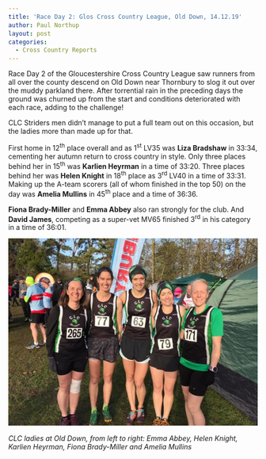 ```yaml
---
title: 'Race Day 2: Glos Cross Country League, Old Down, 14.12.19'
author: Paul Northup
layout: post
categories:
  - Cross Country Reports
---
```


Race Day 2 of the Gloucestershire Cross Country League saw runners from all over the county descend on Old Down near Thornbury to slog it out over the muddy parkland there. After torrential rain in the preceding days the ground was churned up from the start and conditions deteriorated with each race, adding to the challenge!

CLC Striders men didn’t manage to put a full team out on this occasion, but the ladies more than made up for that.

First home in 12<sup>th</sup> place overall and as 1<sup>st</sup> LV35 was **Liza Bradshaw** in 33:34, cementing her autumn return to cross country in style. Only three places behind her in 15<sup>th</sup> was **Karlien Heyrman** in a time of 33:20. Three places behind her was **Helen Knight** in 18<sup>th</sup> place as 3<sup>rd</sup> LV40 in a time of 33:31. Making up the A-team scorers (all of whom finished in the top 50) on the day was **Amelia Mullins** in 45<sup>th</sup> place and a time of 36:36.

**Fiona Brady-Miller** and **Emma Abbey** also ran strongly for the club. And **David James**, competing as a super-vet MV65 finished 3<sup>rd</sup> in his category in a time of 36:01.

<img src="/images/2019/12/Ladies-Old-Down-14.12.19.jpg" alt="Ladies-Old-Down 14.12.19"/>

_CLC ladies at Old Down, from left to right: Emma Abbey, Helen Knight, Karlien Heyrman, Fiona Brady-Miller and Amelia Mullins_
